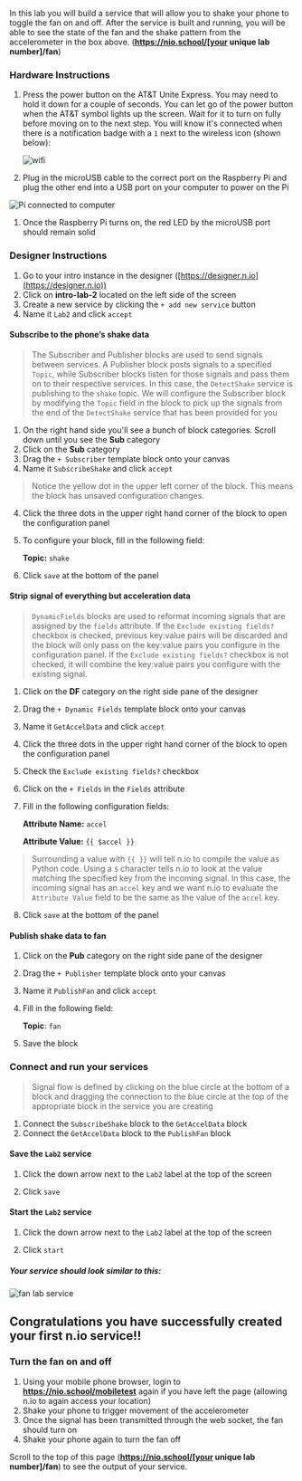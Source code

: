 In this lab you will build a service that will allow you to shake your phone to toggle the fan on and off. After the service is built and running, you will be able to see the state of the fan and the shake pattern from the accelerometer in the box above. (**https://nio.school/[your unique lab number]/fan**)

### Hardware Instructions
1. Press the power button on the AT&T Unite Express. You may need to hold it down for a couple of seconds. You can let go of the power button when the AT&T symbol lights up the screen. Wait for it to turn on fully before moving on to the next step. You will know it's connected when there is a notification badge with a `1` next to the wireless icon (shown below):

     ![wifi](./img/instructions/att-express.png)
     <!-- Add up close image of screen -> image of one device connected -->

1. Plug in the microUSB cable to the correct port on the Raspberry Pi and plug the other end into a USB port on your computer to power on the Pi

![Pi connected to computer](./img/instructions/pi.png)
1. Once the Raspberry Pi turns on, the red LED by the microUSB port should remain solid

### Designer Instructions
1. Go to your intro instance in the designer ([https://designer.n.io](https://designer.n.io))
1. Click on **intro-lab-2** located on the left side of the screen
1. Create a new service by clicking the `+ add new service` button
1. Name it `Lab2` and click `accept`

#### Subscribe to the phone’s shake data
>The Subscriber and Publisher blocks are used to send signals between services. A Publisher block posts signals to a specified `Topic`, while Subscriber blocks listen for those signals and pass them on to their respective services. In this case, the `DetectShake` service is publishing to the `shake` topic. We will configure the Subscriber block by modifying the `Topic` field in the block to pick up the signals from the end of the `DetectShake` service that has been provided for you

1. On the right hand side you'll see a bunch of block categories. Scroll down until you see the **Sub** category
1. Click on the **Sub** category
1. Drag the `+ Subscriber` template block onto your canvas
1. Name it `SubscribeShake` and click `accept`
>Notice the yellow dot in the upper left corner of the block. This means the block has unsaved configuration changes.

4. Click the three dots in the upper right hand corner of the block to open the configuration panel
1. To configure your block, fill in the following field:

     **Topic:** `shake`
1. Click `save` at the bottom of the panel

#### Strip signal of everything but acceleration data
>`DynamicFields` blocks are used to reformat incoming signals that are assigned by the `fields` attribute. If the `Exclude existing fields?` checkbox is checked, previous key:value pairs will be discarded and the block will only pass on the key:value pairs you configure in the configuration panel. If the `Exclude existing fields?` checkbox is not checked, it will combine the key:value pairs you configure with the existing signal.

  1. Click on the **DF** category on the right side pane of the designer
  1. Drag the `+ Dynamic Fields` template block onto your canvas
  1. Name it `GetAccelData` and click `accept`
  1. Click the three dots in the upper right hand corner of the block to open the configuration panel
  1. Check the `Exclude existing fields?` checkbox
  1. Click on the `+ Fields` in the `Fields` attribute
  1. Fill in the following configuration fields:

       **Attribute Name:** `accel`

       **Attribute Value:** `{{ $accel }}`
  >Surrounding a value with `{{ }}` will tell n.io to compile the value as Python code. Using a `$` character tells n.io to look at the value matching the specified key from the incoming signal. In this case, the incoming signal has an `accel` key and we want n.io to evaluate the `Attribute Value` field to be the same as the value of the `accel` key.

  8. Click `save` at the bottom of the panel

#### Publish shake data to fan

  1. Click on the **Pub** category on the right side pane of the designer
  1. Drag the `+ Publisher` template block onto your canvas
  1. Name it `PublishFan` and click `accept`
  1. Fill in the following field:

       **Topic**: `fan`
  6. Save the block

### Connect and run your services
>Signal flow is defined by clicking on the blue circle at the bottom of a block and dragging the connection to the blue circle at the top of the appropriate block in the service you are creating

1. Connect the `SubscribeShake` block to the `GetAccelData` block
1. Connect the `GetAccelData` block to the `PublishFan` block

#### Save the `Lab2` service

  1. Click the down arrow next to the `Lab2` label at the top of the screen

  1. Click `save`

#### Start the `Lab2` service

1. Click the down arrow next to the `Lab2` label at the top of the screen

1. Click `start`

##### Your service should look similar to this:

![fan lab service](./img/instructions/fan-service.png)

## Congratulations you have successfully created your first n.io service!!

### Turn the fan on and off

1. Using your mobile phone browser, login to **https://nio.school/mobiletest** again if you have left the page (allowing n.io to again access your location)
1. Shake your phone to trigger movement of the accelerometer
1. Once the signal has been transmitted through the web socket, the fan should turn on
1. Shake your phone again to turn the fan off


Scroll to the top of this page (**https://nio.school/[your unique lab number]/fan**) to see the output of your service.
